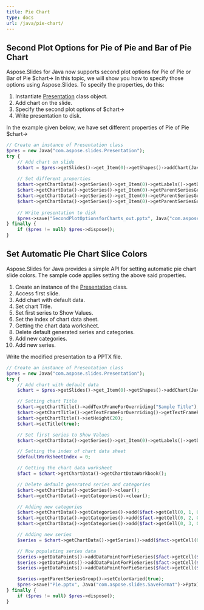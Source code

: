 ```yaml
---
title: Pie Chart
type: docs
url: /java/pie-chart/
---
```


## **Second Plot Options for Pie of Pie and Bar of Pie Chart**
Aspose.Slides for Java now supports second plot options for Pie of Pie or Bar of Pie $chart-> In this topic, we will show you how to specify those options using Aspose.Slides. To specify the properties, do this:

1. Instantiate [Presentation](https://apireference.aspose.com/slides/java/com.aspose.slides/Presentation) class object.
1. Add chart on the slide.
1. Specify the second plot options of $chart->
1. Write presentation to disk.

In the example given below, we have set different properties of Pie of Pie $chart->

```php
// Create an instance of Presentation class
$pres = new Java("com.aspose.slides.Presentation");
try {
    // Add chart on slide
    $chart = $pres->getSlides()->get_Item(0)->getShapes()->addChart(Java("com.aspose.slides.ChartType")->PieOfPie, 50, 50, 500, 400);
    
    // Set different properties
    $chart->getChartData()->getSeries()->get_Item(0)->getLabels()->getDefaultDataLabelFormat()->setShowValue(true);
    $chart->getChartData()->getSeries()->get_Item(0)->getParentSeriesGroup()->setSecondPieSize(149);
    $chart->getChartData()->getSeries()->get_Item(0)->getParentSeriesGroup()->setPieSplitBy(Java("com.aspose.slides.PieSplitType")->ByPercentage);
    $chart->getChartData()->getSeries()->get_Item(0)->getParentSeriesGroup()->setPieSplitPosition(53);
    
    // Write presentation to disk
    $pres->save("SecondPlotOptionsforCharts_out.pptx", Java("com.aspose.slides.SaveFormat")->Pptx);
} finally {
    if ($pres != null) $pres->dispose();
}
```

## **Set Automatic Pie Chart Slice Colors**
Aspose.Slides for Java provides a simple API for setting automatic pie chart slide colors. The sample code applies setting the above said properties.

1. Create an instance of the [Presentation](https://apireference.aspose.com/slides/java/com.aspose.slides/Presentation) class.
1. Access first slide.
1. Add chart with default data.
1. Set chart Title.
1. Set first series to Show Values.
1. Set the index of chart data sheet.
1. Getting the chart data worksheet.
1. Delete default generated series and categories.
1. Add new categories.
1. Add new series.

Write the modified presentation to a PPTX file.

```php
// Create an instance of Presentation class
$pres = new Java("com.aspose.slides.Presentation");
try {
    // Add chart with default data
    $chart = $pres->getSlides()->get_Item(0)->getShapes()->addChart(Java("com.aspose.slides.ChartType")->Pie, 100, 100, 400, 400);

    // Setting chart Title
    $chart->getChartTitle()->addTextFrameForOverriding("Sample Title");
    $chart->getChartTitle()->getTextFrameForOverriding()->getTextFrameFormat()->setCenterText(Java("com.aspose.slides.NullableBool")->True);
    $chart->getChartTitle()->setHeight(20);
    $chart->setTitle(true);

    // Set first series to Show Values
    $chart->getChartData()->getSeries()->get_Item(0)->getLabels()->getDefaultDataLabelFormat()->setShowValue(true);

    // Setting the index of chart data sheet
    $defaultWorksheetIndex = 0;

    // Getting the chart data worksheet
    $fact = $chart->getChartData()->getChartDataWorkbook();

    // Delete default generated series and categories
    $chart->getChartData()->getSeries()->clear();
    $chart->getChartData()->getCategories()->clear();

    // Adding new categories
    $chart->getChartData()->getCategories()->add($fact->getCell(0, 1, 0, "First Qtr"));
    $chart->getChartData()->getCategories()->add($fact->getCell(0, 2, 0, "2nd Qtr"));
    $chart->getChartData()->getCategories()->add($fact->getCell(0, 3, 0, "3rd Qtr"));

    // Adding new series
    $series = $chart->getChartData()->getSeries()->add($fact->getCell(0, 0, 1, "Series 1"), $chart->getType());

    // Now populating series data
    $series->getDataPoints()->addDataPointForPieSeries($fact->getCell($defaultWorksheetIndex, 1, 1, 20));
    $series->getDataPoints()->addDataPointForPieSeries($fact->getCell($defaultWorksheetIndex, 2, 1, 50));
    $series->getDataPoints()->addDataPointForPieSeries($fact->getCell($defaultWorksheetIndex, 3, 1, 30));

    $series->getParentSeriesGroup()->setColorVaried(true);
    $pres->save("Pie.pptx", Java("com.aspose.slides.SaveFormat")->Pptx);
} finally {
    if ($pres != null) $pres->dispose();
}
```